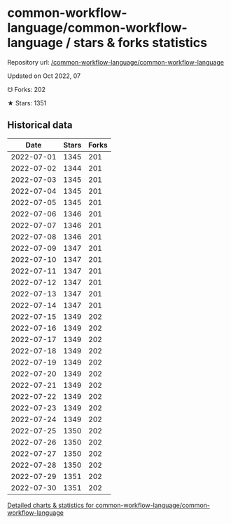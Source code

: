 # common-workflow-language/common-workflow-language / stars & forks statistics

Repository url: [/common-workflow-language/common-workflow-language](https://github.com/common-workflow-language/common-workflow-language)

Updated on Oct 2022, 07

☋ Forks: 202

★ Stars: 1351

## Historical data
| Date | Stars | Forks |
|------|-------|-------|
| 2022-07-01 | 1345 | 201 | 
| 2022-07-02 | 1344 | 201 | 
| 2022-07-03 | 1345 | 201 | 
| 2022-07-04 | 1345 | 201 | 
| 2022-07-05 | 1345 | 201 | 
| 2022-07-06 | 1346 | 201 | 
| 2022-07-07 | 1346 | 201 | 
| 2022-07-08 | 1346 | 201 | 
| 2022-07-09 | 1347 | 201 | 
| 2022-07-10 | 1347 | 201 | 
| 2022-07-11 | 1347 | 201 | 
| 2022-07-12 | 1347 | 201 | 
| 2022-07-13 | 1347 | 201 | 
| 2022-07-14 | 1347 | 201 | 
| 2022-07-15 | 1349 | 202 | 
| 2022-07-16 | 1349 | 202 | 
| 2022-07-17 | 1349 | 202 | 
| 2022-07-18 | 1349 | 202 | 
| 2022-07-19 | 1349 | 202 | 
| 2022-07-20 | 1349 | 202 | 
| 2022-07-21 | 1349 | 202 | 
| 2022-07-22 | 1349 | 202 | 
| 2022-07-23 | 1349 | 202 | 
| 2022-07-24 | 1349 | 202 | 
| 2022-07-25 | 1350 | 202 | 
| 2022-07-26 | 1350 | 202 | 
| 2022-07-27 | 1350 | 202 | 
| 2022-07-28 | 1350 | 202 | 
| 2022-07-29 | 1351 | 202 | 
| 2022-07-30 | 1351 | 202 | 


[Detailed charts & statistics for common-workflow-language/common-workflow-language](https://reviewgithub.com/rep/common-workflow-language/common-workflow-language)
